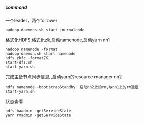 ##### commond

一个leader，两个follower

```
hadoop-daemons.sh start journalnode
```

格式化HDFS,格式化zk,启动namenode,启动yarn nn1

```
hadoop namenode -format
hadoop-daemon.sh start namenode
hdfs zkfc -formatZK
start-dfs.sh
start-yarn.sh
```

完成主备节点同步信息 ,启动yarn的resource manager nn2

```
hdfs namenode -bootstrapStandby  启动nn2上的rm,与nn1上的rm通信
start-yarn.sh
```

状态查看

```
hdfs haadmin -getServiceState 
yarn rmadmin -getServiceState 
```

